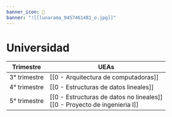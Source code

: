 ```yaml
---
banner_icon: 🏫
banner: "![[lunarama_9457461481_o.jpg]]"
---
```


# Universidad

| Trimestre    | UEAs                                                                           |
| ------------ | ------------------------------------------------------------------------------ |
| 3° trimestre | [[0 - Arquitectura de computadoras]]                                           |
| 4° trimestre | [[0 - Estructuras de datos lineales]]                                          |
| 5° trimestre | [[0 - Estructuras de datos no lineales]] <br> [[0 - Proyecto de ingenieria I]] |



